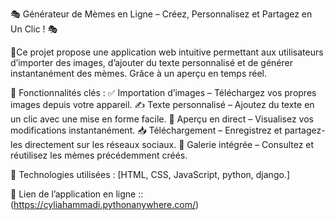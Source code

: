 🎭 Générateur de Mèmes en Ligne – Créez, Personnalisez et Partagez en Un Clic ! 🎭

📸Ce projet propose une application web intuitive permettant aux utilisateurs d’importer des images, d’ajouter du texte personnalisé et de générer instantanément des mèmes. Grâce à un aperçu en temps réel.

🔹 Fonctionnalités clés :
✅ Importation d’images – Téléchargez vos propres images depuis votre appareil.
✍️ Texte personnalisé – Ajoutez du texte en un clic avec une mise en forme facile.
👀 Aperçu en direct – Visualisez vos modifications instantanément.
📥 Téléchargement – Enregistrez et partagez-les directement sur les réseaux sociaux.
📂 Galerie intégrée – Consultez et réutilisez les mèmes précédemment créés.

🚀 Technologies utilisées : [HTML, CSS, JavaScript, python, django.]



🔗 Lien de l’application en ligne :: (https://cyliahammadi.pythonanywhere.com/)
